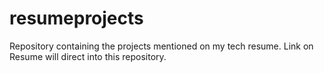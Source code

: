 # resumeprojects
Repository containing the projects mentioned on my tech resume. Link on Resume will direct into this repository.
